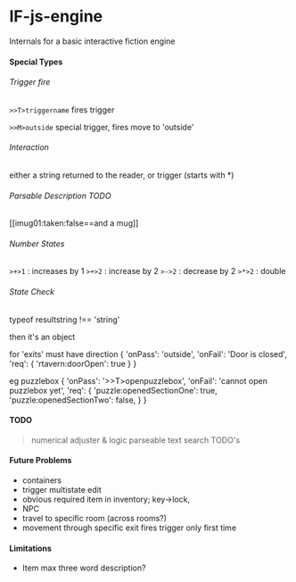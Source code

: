 # IF-js-engine
Internals for a basic interactive fiction engine


#### Special Types

###### Trigger fire

`>>T>triggername` fires trigger

`>>M>outside` special trigger, fires move to 'outside'

###### Interaction

either a string returned to the reader, or trigger (starts with *)

###### Parsable Description TODO

[[imug01:taken:false==and a mug]]

###### Number States

`>+>1` : increases by 1
`>+>2` : increase by 2
`>->2` : decrease by 2
`>*>2` : double

###### State Check

typeof resultstring !== 'string'

then it's an object

for 'exits' must have direction
{
    'onPass': 'outside',
    'onFail': 'Door is closed',
    'req': {
        'rtavern:doorOpen': true
    }
}

eg puzzlebox
{
    'onPass': '>>T>openpuzzlebox',
    'onFail': 'cannot open puzzlebox yet',
    'req': {
        'puzzle:openedSectionOne': true,
        'puzzle:openedSectionTwo': false,
    }
}

#### TODO

>numerical adjuster & logic
parseable text
search TODO's

#### Future Problems
- containers
- trigger multistate edit
- obvious required item in inventory; key->lock, 
- NPC
- travel to specific room (across rooms?)
- movement through specific exit fires trigger only first time

#### Limitations
 - Item max three word description?